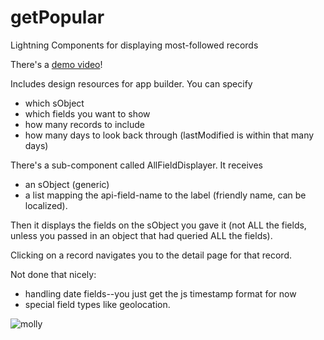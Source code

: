 # getPopular
Lightning Components for displaying most-followed records

There's a [demo video](https://www.youtube.com/watch?v=srdIGe7gkYo)!

Includes design resources for app builder.  You can specify 

* which sObject
* which fields you want to show
* how many records to include
* how many days to look back through (lastModified is within that many days)

There's a sub-component called AllFieldDisplayer.  It receives 

* an sObject (generic) 
* a list mapping the api-field-name to the label (friendly name, can be localized).

Then it displays the fields on the sObject you gave it (not ALL the fields, unless you passed in an object that had queried ALL the fields).   

Clicking on a record navigates you to the detail page for that record.

Not done that nicely:

* handling date fields--you just get the js timestamp format for now 
* special field types like geolocation.  

![molly](http://media.tumblr.com/2df12897a94331007657b9bbbbf1be14/tumblr_inline_mj5q74TmE11qz4rgp.gif)